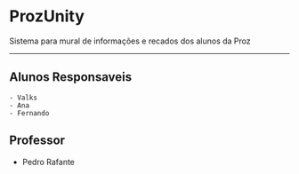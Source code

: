 # ProzUnity
Sistema para mural de informações e recados dos alunos da Proz

---
## Alunos Responsaveis
    - Valks
    - Ana
    - Fernando
  
## Professor
  - Pedro Rafante

